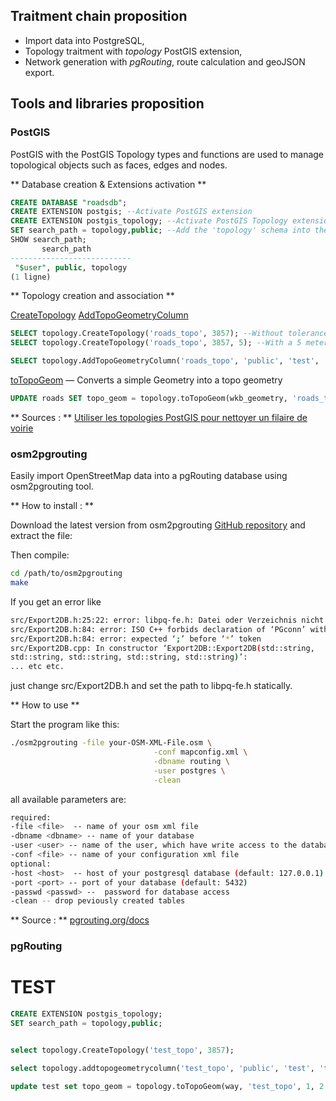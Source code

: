 ## Traitment chain proposition

- Import data into PostgreSQL,
- Topology traitment with *topology* PostGIS extension,
- Network generation with *pgRouting*, route calculation and geoJSON export.

## Tools and libraries proposition

### PostGIS

PostGIS with the PostGIS Topology types and functions are used to manage topological objects such as faces, edges and nodes.

** Database creation & Extensions activation **

```sql
CREATE DATABASE "roadsdb";
CREATE EXTENSION postgis; --Activate PostGIS extension
CREATE EXTENSION postgis_topology; --Activate PostGIS Topology extension
SET search_path = topology,public; --Add the 'topology' schema into the path
SHOW search_path;
       search_path
---------------------------
 "$user", public, topology
(1 ligne)

```

** Topology creation and association **

[CreateTopology](http://postgis.net/docs/manual-dev/CreateTopology.html)
[AddTopoGeometryColumn](http://postgis.net/docs/manual-dev/AddTopoGeometryColumn.html)

```sql
SELECT topology.CreateTopology('roads_topo', 3857); --Without tolerance
SELECT topology.CreateTopology('roads_topo', 3857, 5); --With a 5 meters tolerance

SELECT topology.AddTopoGeometryColumn('roads_topo', 'public', 'test', 'topo_geom', 'LINESTRING');
```

[toTopoGeom](http://postgis.net/docs/manual-dev/toTopoGeom.html) — Converts a simple Geometry into a topo geometry

```sql
UPDATE roads SET topo_geom = topology.toTopoGeom(wkb_geometry, 'roads_topo', 1.0); --With a 1 meter tolerance
```

** Sources : **
[Utiliser les topologies PostGIS pour nettoyer un filaire de voirie](https://makina-corpus.com/blog/metier/2013/utiliser-les-topologies-postgis-pour-nettoyer-un-filaire-de-voirie)

### osm2pgrouting

Easily import OpenStreetMap data into a pgRouting database using osm2pgrouting tool.

** How to install : **

Download the latest version from osm2pgrouting [GitHub repository](https://github.com/pgRouting/osm2pgrouting) and extract the file:

Then compile:
```sh
cd /path/to/osm2pgrouting
make
```

If you get an error like

```sh
src/Export2DB.h:25:22: error: libpq-fe.h: Datei oder Verzeichnis nicht gefunden
src/Export2DB.h:84: error: ISO C++ forbids declaration of ‘PGconn’ with no type
src/Export2DB.h:84: error: expected ‘;’ before ‘*’ token
src/Export2DB.cpp: In constructor ‘Export2DB::Export2DB(std::string,
std::string, std::string, std::string, std::string)’:
... etc etc.
```

just change src/Export2DB.h and set the path to libpq-fe.h statically.

** How to use **

Start the program like this:

```sh
./osm2pgrouting -file your-OSM-XML-File.osm \
                                -conf mapconfig.xml \
                                -dbname routing \
                                -user postgres \
                                -clean
```

all available parameters are:

```sh
required:
-file <file>  -- name of your osm xml file
-dbname <dbname> -- name of your database
-user <user> -- name of the user, which have write access to the database
-conf <file> -- name of your configuration xml file
optional:
-host <host>  -- host of your postgresql database (default: 127.0.0.1)
-port <port> -- port of your database (default: 5432)
-passwd <passwd> --  password for database access
-clean -- drop peviously created tables
```


** Source : **
[pgrouting.org/docs](http://pgrouting.org/docs/tools/osm2pgrouting.html)

### pgRouting


# TEST

```sql
CREATE EXTENSION postgis_topology;
SET search_path = topology,public;


select topology.CreateTopology('test_topo', 3857);

select topology.addtopogeometrycolumn('test_topo', 'public', 'test', 'topo_geom', 'LINESTRING');

update test set topo_geom = topology.toTopoGeom(way, 'test_topo', 1, 2.0);


```
